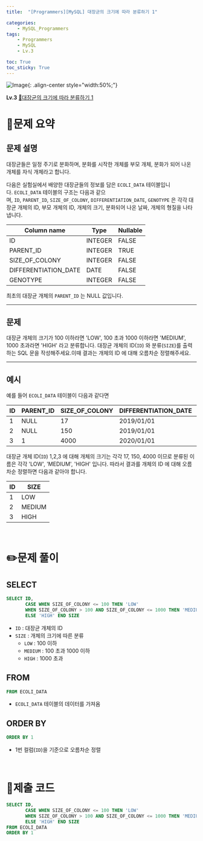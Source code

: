 ```yaml
---
title:  "[Programmers][MySQL] 대장균의 크기에 따라 분류하기 1"

categories: 
    - MySQL_Programmers
tags: 
    - Programmers
    - MySQL
    - Lv.3

toc: True
toc_sticky: True
---
```

![Image](https://github.com/user-attachments/assets/61171657-416b-4bc4-a74a-f29ecd4b43b5){: .align-center style="width:50%;"}

**Lv.3**
[🔗대장균의 크기에 따라 분류하기 1](https://school.programmers.co.kr/learn/courses/30/lessons/299307)

# 📝문제 요약
## 문제 설명

대장균들은 일정 주기로 분화하며, 분화를 시작한 개체를 부모 개체, 분화가 되어 나온 개체를 자식 개체라고 합니다.

다음은 실험실에서 배양한 대장균들의 정보를 담은 `ECOLI_DATA` 테이블입니다. `ECOLI_DATA` 테이블의 구조는 다음과 같으며, `ID`, `PARENT_ID`, `SIZE_OF_COLONY`, `DIFFERENTIATION_DATE`, `GENOTYPE` 은 각각 대장균 개체의 ID, 부모 개체의 ID, 개체의 크기, 분화되어 나온 날짜, 개체의 형질을 나타냅니다.

| Column name | Type | Nullable |
| --- | --- | --- |
| ID | INTEGER | FALSE |
| PARENT_ID | INTEGER | TRUE |
| SIZE_OF_COLONY | INTEGER | FALSE |
| DIFFERENTIATION_DATE | DATE | FALSE |
| GENOTYPE | INTEGER | FALSE |

최초의 대장균 개체의 `PARENT_ID` 는 NULL 값입니다.

---

## 문제

대장균 개체의 크기가 100 이하라면 'LOW', 100 초과 1000 이하라면 'MEDIUM', 1000 초과라면 'HIGH' 라고 분류합니다. 대장균 개체의 ID(`ID`) 와 분류(`SIZE`)를 출력하는 SQL 문을 작성해주세요.이때 결과는 개체의 ID 에 대해 오름차순 정렬해주세요.

---

## 예시

예를 들어 `ECOLI_DATA` 테이블이 다음과 같다면

| ID | PARENT_ID | SIZE_OF_COLONY | DIFFERENTIATION_DATE | GENOTYPE |
| --- | --- | --- | --- | --- |
| 1 | NULL | 17 | 2019/01/01 | 5 |
| 2 | NULL | 150 | 2019/01/01 | 3 |
| 3 | 1 | 4000 | 2020/01/01 | 4 |

대장균 개체 ID(`ID`) 1,2,3 에 대해 개체의 크기는 각각 17, 150, 4000 이므로 분류된 이름은 각각 'LOW', 'MEDIUM', 'HIGH' 입니다. 따라서 결과를 개체의 ID 에 대해 오름차순 정렬하면 다음과 같아야 합니다.

| ID | SIZE |
| --- | --- |
| 1 | LOW |
| 2 | MEDIUM |
| 3 | HIGH |


<br>

# ✏️문제 풀이
## SELECT

```sql
SELECT ID,
       CASE WHEN SIZE_OF_COLONY <= 100 THEN 'LOW'
       WHEN SIZE_OF_COLONY > 100 AND SIZE_OF_COLONY <= 1000 THEN 'MEDIUM'
       ELSE 'HIGH' END SIZE
```

- `ID`  : 대장균 개체의 ID
- `SIZE` : 개체의 크기에 따른 분류
    - `LOW` : 100 이하
    - `MEDIUM` : 100 초과 1000 이하
    - `HIGH` : 1000 초과

## FROM

```sql
FROM ECOLI_DATA
```

- `ECOLI_DATA` 테이블의 데이터를 가져옴

## ORDER BY

```sql
ORDER BY 1
```

- 1번 컬럼(`ID`)을 기준으로 오름차순 정렬

<br>

# 💯제출 코드
```sql
SELECT ID,
       CASE WHEN SIZE_OF_COLONY <= 100 THEN 'LOW'
       WHEN SIZE_OF_COLONY > 100 AND SIZE_OF_COLONY <= 1000 THEN 'MEDIUM'
       ELSE 'HIGH' END SIZE
FROM ECOLI_DATA
ORDER BY 1
```